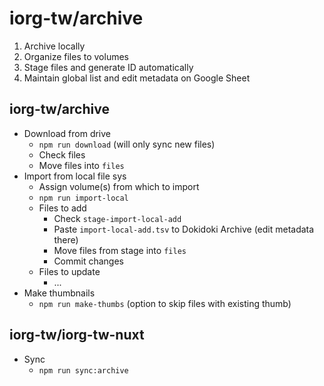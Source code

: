# iorg-tw/archive

1. Archive locally
2. Organize files to volumes
3. Stage files and generate ID automatically
4. Maintain global list and edit metadata on Google Sheet

## iorg-tw/archive
- Download from drive
  - `npm run download` (will only sync new files)
  - Check files
  - Move files into `files`
- Import from local file sys
  - Assign volume(s) from which to import
  - `npm run import-local`
  - Files to add
    - Check `stage-import-local-add`
    - Paste `import-local-add.tsv` to Dokidoki Archive (edit metadata there)
    - Move files from stage into `files`
    - Commit changes
  - Files to update
    - ...
- Make thumbnails
  - `npm run make-thumbs` (option to skip files with existing thumb)

## iorg-tw/iorg-tw-nuxt
- Sync
  - `npm run sync:archive`
